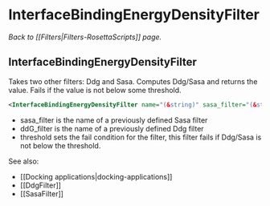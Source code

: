 # InterfaceBindingEnergyDensityFilter
*Back to [[Filters|Filters-RosettaScripts]] page.*
## InterfaceBindingEnergyDensityFilter

Takes two other filters: Ddg and Sasa. Computes Ddg/Sasa and returns the value. Fails if the value is not below some threshold.

```xml
<InterfaceBindingEnergyDensityFilter name="(&string)" sasa_filter="(&string)"  ddG_filter="(&string)" threshold="(-0.015 &float)"/>
```

-   sasa\_filter is the name of a previously defined Sasa filter
-   ddG\_filter is the name of a previously defined Ddg filter
-   threshold sets the fail condition for the filter, this filter fails if Ddg/Sasa is not below the threshold.

See also:

* [[Docking applications|docking-applications]]
* [[DdgFilter]]
* [[SasaFilter]]
